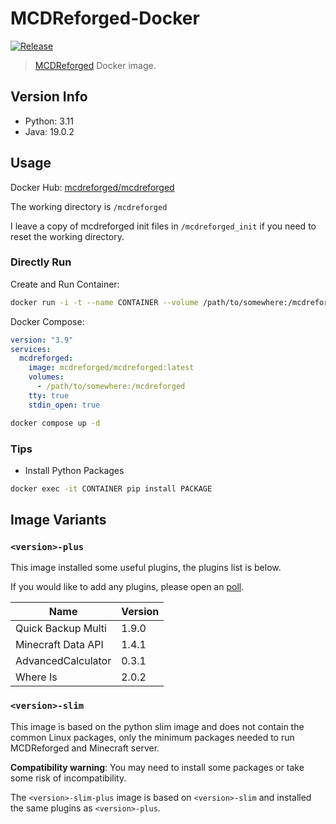 # MCDReforged-Docker

[![Release](https://img.shields.io/github/v/release/MCDReforged/MCDReforged-Docker?label=Release)](https://github.com/MCDReforged/MCDReforged-Docker/releases)

> [MCDReforged](https://github.com/Fallen-Breath/MCDReforged) Docker image.

## Version Info

- Python: 3.11
- Java: 19.0.2

## Usage

Docker Hub: [mcdreforged/mcdreforged](https://hub.docker.com/r/mcdreforged/mcdreforged)

The working directory is `/mcdreforged`

I leave a copy of mcdreforged init files in `/mcdreforged_init` if you need to reset the working directory.

### Directly Run

Create and Run Container:

```bash
docker run -i -t --name CONTAINER --volume /path/to/somewhere:/mcdreforged mcdreforged/mcdreforged
```

Docker Compose:

```yaml
version: "3.9"
services:
  mcdreforged:
    image: mcdreforged/mcdreforged:latest
    volumes:
      - /path/to/somewhere:/mcdreforged
    tty: true
    stdin_open: true
```

```bash
docker compose up -d
```

### Tips

- Install Python Packages

```bash
docker exec -it CONTAINER pip install PACKAGE
```

## Image Variants

### `<version>-plus`

This image installed some useful plugins, the plugins list is below.

If you would like to add any plugins, please open an [poll](https://github.com/MCDReforged/MCDReforged-Docker/discussions/new?category=polls).

| Name | Version |
| - | - |
| Quick Backup Multi | 1.9.0 |
| Minecraft Data API | 1.4.1 |
| AdvancedCalculator | 0.3.1 |
| Where Is | 2.0.2 |

### `<version>-slim`

This image is based on the python slim image and does not contain the common Linux packages, only the minimum packages needed to run MCDReforged and Minecraft server.

**Compatibility warning**: You may need to install some packages or take some risk of incompatibility.

The `<version>-slim-plus` image is based on `<version>-slim` and installed the same plugins as `<version>-plus`.
